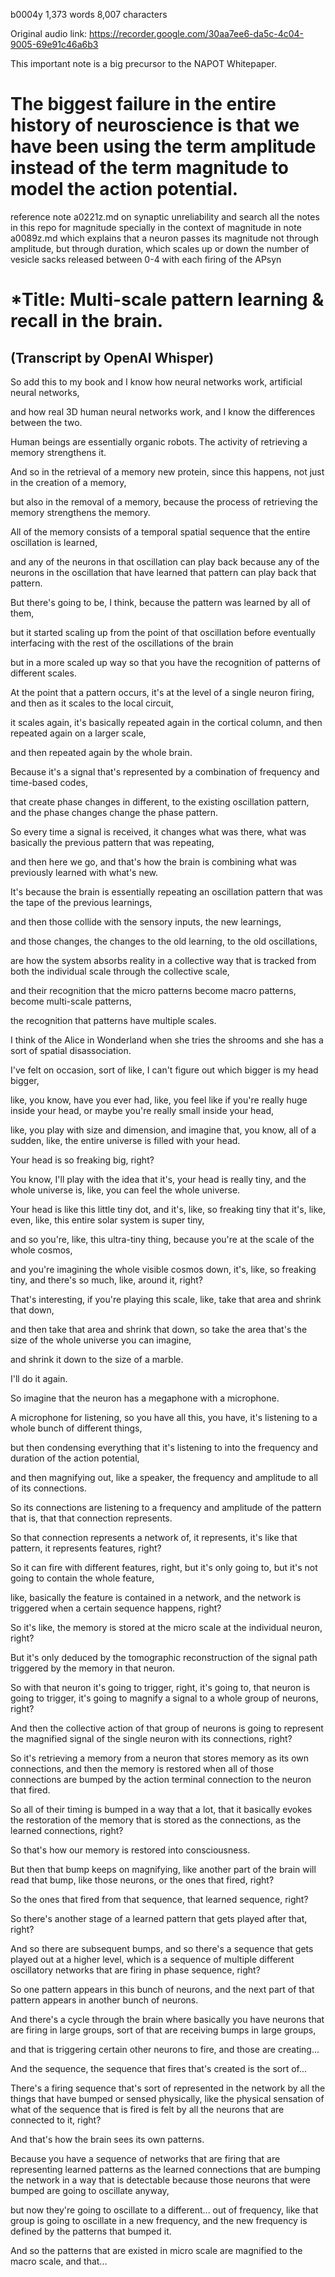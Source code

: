 b0004y 1,373 words 8,007 characters

Original audio link: https://recorder.google.com/30aa7ee6-da5c-4c04-9005-69e91c46a6b3

This important note is a big precursor to the NAPOT Whitepaper.

# The biggest failure in the entire history of neuroscience is that we have been using the term amplitude instead of the term magnitude to model the action potential.
reference note a0221z.md on synaptic unreliability and search all the notes in this repo for magnitude specially in the context of magnitude in note a0089z.md which explains that a neuron passes its magnitude not through amplitude, but through duration, which scales up or down the number of vesicle sacks released between 0-4 with each firing of the APsyn

# *Title: Multi-scale pattern learning & recall in the brain.

(Transcript by OpenAI Whisper)
--------------------------------------------------------------------------------

So add this to my book and I know how neural networks work, artificial neural networks,

and how real 3D human neural networks work, and I know the differences between the two.

Human beings are essentially organic robots. The activity of retrieving a memory strengthens it.

And so in the retrieval of a memory new protein, since this happens, not just in the creation of a memory,

but also in the removal of a memory, because the process of retrieving the memory strengthens the memory.

All of the memory consists of a temporal spatial sequence that the entire oscillation is learned,

and any of the neurons in that oscillation can play back because any of the neurons in the oscillation that have learned that pattern can play back that pattern.

But there's going to be, I think, because the pattern was learned by all of them,

but it started scaling up from the point of that oscillation before eventually interfacing with the rest of the oscillations of the brain

but in a more scaled up way so that you have the recognition of patterns of different scales.

At the point that a pattern occurs, it's at the level of a single neuron firing, and then as it scales to the local circuit,

it scales again, it's basically repeated again in the cortical column, and then repeated again on a larger scale,

and then repeated again by the whole brain.

Because it's a signal that's represented by a combination of frequency and time-based codes,

that create phase changes in different, to the existing oscillation pattern, and the phase changes change the phase pattern.

So every time a signal is received, it changes what was there, what was basically the previous pattern that was repeating,

and then here we go, and that's how the brain is combining what was previously learned with what's new.

It's because the brain is essentially repeating an oscillation pattern that was the tape of the previous learnings,

and then those collide with the sensory inputs, the new learnings,

and those changes, the changes to the old learning, to the old oscillations,

are how the system absorbs reality in a collective way that is tracked from both the individual scale through the collective scale,

and their recognition that the micro patterns become macro patterns, become multi-scale patterns,

the recognition that patterns have multiple scales.

I think of the Alice in Wonderland when she tries the shrooms and she has a sort of spatial disassociation.

I've felt on occasion, sort of like, I can't figure out which bigger is my head bigger,

like, you know, have you ever had, like, you feel like if you're really huge inside your head, or maybe you're really small inside your head,

like, you play with size and dimension, and imagine that, you know, all of a sudden, like, the entire universe is filled with your head.

Your head is so freaking big, right?

You know, I'll play with the idea that it's, your head is really tiny, and the whole universe is, like, you can feel the whole universe.

Your head is like this little tiny dot, and it's, like, so freaking tiny that it's, like, even, like, this entire solar system is super tiny,

and so you're, like, this ultra-tiny thing, because you're at the scale of the whole cosmos,

and you're imagining the whole visible cosmos down, it's, like, so freaking tiny, and there's so much, like, around it, right?

That's interesting, if you're playing this scale, like, take that area and shrink that down,

and then take that area and shrink that down, so take the area that's the size of the whole universe you can imagine,

and shrink it down to the size of a marble.

I'll do it again.

So imagine that the neuron has a megaphone with a microphone.

A microphone for listening, so you have all this, you have, it's listening to a whole bunch of different things,

but then condensing everything that it's listening to into the frequency and duration of the action potential,

and then magnifying out, like a speaker, the frequency and amplitude to all of its connections.

So its connections are listening to a frequency and amplitude of the pattern that is, that that connection represents.

So that connection represents a network of, it represents, it's like that pattern, it represents features, right?

So it can fire with different features, right, but it's only going to, but it's not going to contain the whole feature,

like, basically the feature is contained in a network, and the network is triggered when a certain sequence happens, right?

So it's like, the memory is stored at the micro scale at the individual neuron, right?

But it's only deduced by the tomographic reconstruction of the signal path triggered by the memory in that neuron.

So with that neuron it's going to trigger, right, it's going to, that neuron is going to trigger, it's going to magnify a signal to a whole group of neurons, right?

And then the collective action of that group of neurons is going to represent the magnified signal of the single neuron with its connections, right?

So it's retrieving a memory from a neuron that stores memory as its own connections, and then the memory is restored when all of those connections are bumped by the action terminal connection to the neuron that fired.

So all of their timing is bumped in a way that a lot, that it basically evokes the restoration of the memory that is stored as the connections, as the learned connections, right?

So that's how our memory is restored into consciousness.

But then that bump keeps on magnifying, like another part of the brain will read that bump, like those neurons, or the ones that fired, right?

So the ones that fired from that sequence, that learned sequence, right?

So there's another stage of a learned pattern that gets played after that, right?

And so there are subsequent bumps, and so there's a sequence that gets played out at a higher level, which is a sequence of multiple different oscillatory networks that are firing in phase sequence, right?

So one pattern appears in this bunch of neurons, and the next part of that pattern appears in another bunch of neurons.

And there's a cycle through the brain where basically you have neurons that are firing in large groups, sort of that are receiving bumps in large groups,

and that is triggering certain other neurons to fire, and those are creating...

And the sequence, the sequence that fires that's created is the sort of...

There's a firing sequence that's sort of represented in the network by all the things that have bumped or sensed physically, like the physical sensation of what of the sequence that is fired is felt by all the neurons that are connected to it, right?

And that's how the brain sees its own patterns.

Because you have a sequence of networks that are firing that are representing learned patterns as the learned connections that are bumping the network in a way that is detectable because those neurons that were bumped are going to oscillate anyway,

but now they're going to oscillate to a different... out of frequency, like that group is going to oscillate in a new frequency, and the new frequency is defined by the patterns that bumped it.

And so the patterns that are existed in micro scale are magnified to the macro scale, and that...